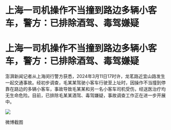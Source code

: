 # 上海一司机操作不当撞到路边多辆小客车，警方：已排除酒驾、毒驾嫌疑

# 上海一司机操作不当撞到路边多辆小客车，警方：已排除酒驾、毒驾嫌疑

澎湃新闻记者从上海闵行警方获悉，2024年3月11日17时许，龙茗路近宜山路发生一起交通事故。经初步调查，毛某某驾驶小客车行驶至上址时，因操作不当撞到停靠在路边的多辆小客车，事故导致毛某某和另一名小客车司机受伤，经送医治疗均无生命危险。目前，已排除毛某某酒驾、毒驾嫌疑，事故调查工作正在进一步开展中。
​​​

![](https://inews.gtimg.com/om_bt/Oe2zTUNCflapBKymfzouH1PUeDTuGTVqphSsaxNuV67esAA/1000)

微博截图

